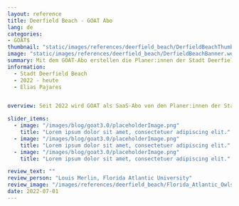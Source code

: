 ```yaml
---
layout: reference
title: Deerfield Beach - GOAT Abo
lang: de
categories:
- GOAT$
thumbnail: "static/images/references/deerfield_beach/DerfieldBeachThumbnail.webp"
image: "static/images/references/deerfield_beach/DerfieldBeachBanner.webp"
summary: Mit dem GOAT-Abo erstellen die Planer:innen der Stadt Deerfield Beach Erreichbarkeitsanalysen für eine Vielzahl an Planungsfragen. 
information:
  - Stadt Deerfield Beach
  - 2022 - heute
  - Elias Pajares


overview: Seit 2022 wird GOAT als SaaS-Abo von den Planer:innen der Stadt Deerfield Beach, sowie den Wissenschaftlern an der Florida Atlantic University eingesetzt. 

slider_items:
  - image: "/images/blog/goat3.0/placeholderImage.png"
    title: "Lorem ipsum dolor sit amet, consectetuer adipiscing elit."
  - image: "/images/blog/goat3.0/placeholderImage.png"
    title: "Lorem ipsum dolor sit amet, consectetuer adipiscing elit."
  - image: "/images/blog/goat3.0/placeholderImage.png"
    title: "Lorem ipsum dolor sit amet, consectetuer adipiscing elit."

review_text: ""
review_person: "Louis Merlin, Florida Atlantic University"
review_image: "/images/references/deerfield_beach/Florida_Atlantic_Owls_logo.webp"
date: 2022-07-01
---
```




